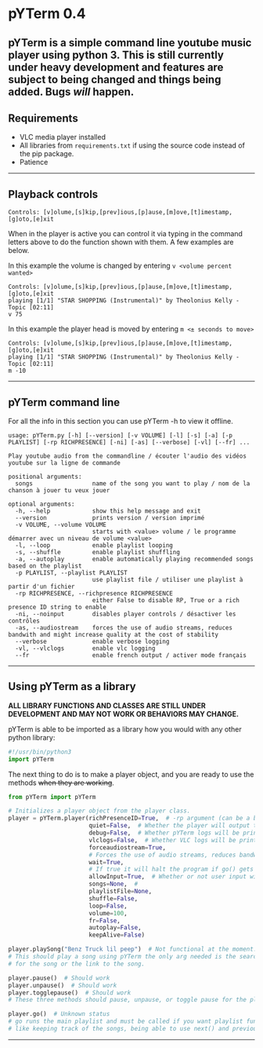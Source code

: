# pYTerm 0.4

pYTerm is a simple command line youtube music player using python 3. This is still currently under heavy development and
features are subject to being changed and things being added. Bugs *will* happen.
---

## Requirements

* VLC media player installed
* All libraries from `requirements.txt` if using the source code instead of the pip package.
* Patience

---

## Playback controls

```text
Controls: [v]olume,[s]kip,[prev]ious,[p]ause,[m]ove,[t]imestamp,[g]oto,[e]xit
```

When in the player is active you can control it via typing in the command letters above to do the function shown with
them. A few examples are below.

In this example the volume is changed by entering `v <volume percent wanted>`

```text
Controls: [v]olume,[s]kip,[prev]ious,[p]ause,[m]ove,[t]imestamp,[g]oto,[e]xit
playing [1/1] "STAR SHOPPING (Instrumental)" by Theolonius Kelly - Topic [02:11]
v 75
```

In this example the player head is moved by entering `m <± seconds to move>`

```text
Controls: [v]olume,[s]kip,[prev]ious,[p]ause,[m]ove,[t]imestamp,[g]oto,[e]xit
playing [1/1] "STAR SHOPPING (Instrumental)" by Theolonius Kelly - Topic [02:11]
m -10
```

---

## pYTerm command line

For all the info in this section you can use pYTerm -h to view it offline.

```text
usage: pYTerm.py [-h] [--version] [-v VOLUME] [-l] [-s] [-a] [-p PLAYLIST] [-rp RICHPRESENCE] [-ni] [-as] [--verbose] [-vl] [--fr] ...

Play youtube audio from the commandline / écouter l'audio des vidéos youtube sur la ligne de commande

positional arguments:
  songs                 name of the song you want to play / nom de la chanson à jouer tu veux jouer

optional arguments:
  -h, --help            show this help message and exit
  --version             prints version / version imprimé
  -v VOLUME, --volume VOLUME
                        starts with <value> volume / le programme démarrer avec un niveau de volume <value>
  -l, --loop            enable playlist looping
  -s, --shuffle         enable playlist shuffling
  -a, --autoplay        enable automatically playing recommended songs based on the playlist
  -p PLAYLIST, --playlist PLAYLIST
                        use playlist file / utiliser une playlist à partir d'un fichier
  -rp RICHPRESENCE, --richpresence RICHPRESENCE
                        either False to disable RP, True or a rich presence ID string to enable
  -ni, --noinput        disables player controls / désactiver les contrôles
  -as, --audiostream    forces the use of audio streams, reduces bandwith and might increase quality at the cost of stability
  --verbose             enable verbose logging
  -vl, --vlclogs        enable vlc logging
  --fr                  enable french output / activer mode français

```

---

## Using pYTerm as a library

**ALL LIBRARY FUNCTIONS AND CLASSES ARE STILL UNDER DEVELOPMENT AND MAY NOT WORK OR BEHAVIORS MAY CHANGE.**

pYTerm is able to be imported as a library how you would with any other python library:

```python
#!/usr/bin/python3
import pYTerm
```

The next thing to do is to make a player object, and you are ready to use the methods ~~when they are working~~.

```python
from pYTerm import pYTerm

# Initializes a player object from the player class.
player = pYTerm.player(richPresenceID=True,  # -rp argument (can be a boolean or RPC ID
                       quiet=False,  # Whether the player will output to the console (also disables user input)
                       debug=False,  # Whether pYTerm logs will be printed
                       vlclogs=False,  # Whether VLC logs will be printed
                       forceaudiostream=True,
                       # Forces the use of audio streams, reduces bandwidth and might increase quality at the cost of stability
                       wait=True,
                       # If true it will halt the program if go() gets run if false it will run in a thread and continue the program
                       allowInput=True,  # Whether or not user input will be accepted
                       songs=None,  #
                       playlistFile=None,
                       shuffle=False,
                       loop=False,
                       volume=100,
                       fr=False,
                       autoplay=False,
                       keepAlive=False)

player.playSong("Benz Truck lil peep")  # Not functional at the moment.
# This should play a song using pYTerm the only arg needed is the search query
# for the song or the link to the song.

player.pause()  # Should work
player.unpause()  # Should work
player.togglepause()  # Should work
# These three methods should pause, unpause, or toggle pause for the player.

player.go()  # Unknown status
# go runs the main playlist and must be called if you want playlist functionality;
# like keeping track of the songs, being able to use next() and previous(), using the loop option in the class init, and stuff like autoplay.

```

---

